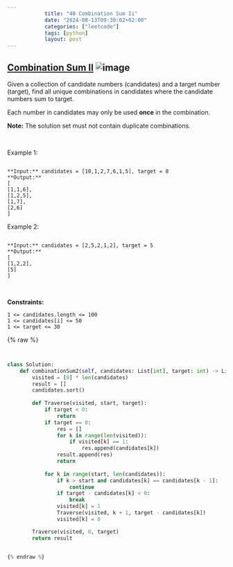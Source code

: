 ```yaml
---
            title: "40 Combination Sum Ii"
            date: "2024-08-13T09:30:02+02:00"
            categories: ["leetcode"]
            tags: [python]
            layout: post
---
```

            
## [Combination Sum II](https://leetcode.com/problems/combination-sum-ii) ![image](https://img.shields.io/badge/Difficulty-Medium-orange)

Given a collection of candidate numbers (candidates) and a target number (target), find all unique combinations in candidates where the candidate numbers sum to target.

Each number in candidates may only be used **once** in the combination.

**Note:** The solution set must not contain duplicate combinations.

 

Example 1:

```

**Input:** candidates = [10,1,2,7,6,1,5], target = 8
**Output:** 
[
[1,1,6],
[1,2,5],
[1,7],
[2,6]
]

```

Example 2:

```

**Input:** candidates = [2,5,2,1,2], target = 5
**Output:** 
[
[1,2,2],
[5]
]

```

 

**Constraints:**

	1 <= candidates.length <= 100
	1 <= candidates[i] <= 50
	1 <= target <= 30

{% raw %}


````python


class Solution:
    def combinationSum2(self, candidates: List[int], target: int) -> List[List[int]]:
        visited = [0] * len(candidates)
        result = []
        candidates.sort()
        
        def Traverse(visited, start, target):
            if target < 0:
                return 
            if target == 0:
                res = [] 
                for k in range(len(visited)):
                    if visited[k] == 1:
                        res.append(candidates[k])
                result.append(res)
                return
            
            for k in range(start, len(candidates)):
                if k > start and candidates[k] == candidates[k - 1]:
                    continue
                if target - candidates[k] < 0:
                    break
                visited[k] = 1
                Traverse(visited, k + 1, target - candidates[k])
                visited[k] = 0

        Traverse(visited, 0, target)
        return result


{% endraw %}

